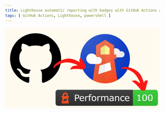 ```yaml
---
title: Lighthouse automatic reporting with badges with GitHub Actions and Shields.io
tags: [ GitHub Actions, Lighthouse, powershell ]
---
```


![Thumbnail](thumbnail.webp)
